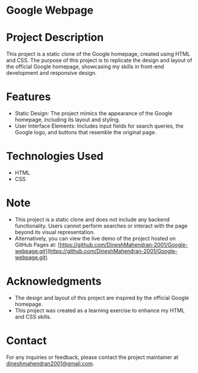 # Google Webpage

# Project Description
This project is a static clone of the Google homepage, created using HTML and CSS. The purpose of this project is to replicate the design and layout of the official Google homepage, showcasing my skills in front-end development and responsive design.

# Features
- Static Design: The project mimics the appearance of the Google homepage, including its layout and styling.
- User Interface Elements: Includes input fields for search queries, the Google logo, and buttons that resemble the original page.

# Technologies Used
- HTML
- CSS

# Note
- This project is a static clone and does not include any backend functionality. Users cannot perform searches or interact with the page beyond its visual representation.
- Alternatively, you can view the live demo of the project hosted on GitHub Pages at: 
[https://github.com/DineshMahendran-2001/Google-webpage.git](https://github.com/DineshMahendran-2001/Google-webpage.git)

# Acknowledgments
- The design and layout of this project are inspired by the official Google homepage.
- This project was created as a learning exercise to enhance my HTML and CSS skills.

# Contact
For any inquiries or feedback, please contact the project maintainer at [dineshmahendran2001@gmail.com](mailto:dineshmahendran2001@gmail.com).
